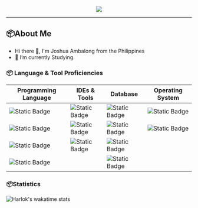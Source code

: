 <div align="center">
<img src="https://user-images.githubusercontent.com/74038190/225813708-98b745f2-7d22-48cf-9150-083f1b00d6c9.gif" width="%100">
</div>

---

## 📦About Me
- Hi there 👋, I'm Joshua Ambalong from the Philippines
- 🌱 I’m currently Studying.

  
### 📦 Language & Tool Proficiencies
| Programming Language                     | IDEs & Tools                             | Database                                 | Operating System
| ---------------------------------------- | ---------------------------------------- | ---------------------------------------- | ----------------------------------------
| ![Static Badge](https://img.shields.io/badge/Python-white?style=for-the-badge&logo=python) | ![Static Badge](https://img.shields.io/badge/Bootstrap_Studio-Programming?style=for-the-badge&logo=bootstrap&logoColor=%237952B3&color=snow) | ![Static Badge](https://img.shields.io/badge/Google_Firebase-Programming?style=for-the-badge&logo=firebase&color=white)|![Static Badge](https://img.shields.io/badge/Windows-Programming?style=for-the-badge&logo=windows11&logoColor=%230078D4&color=snow) | 
| ![Static Badge](https://img.shields.io/badge/Javascript-white?style=for-the-badge&logo=javascript) | ![Static Badge](https://img.shields.io/badge/Visual_Studio_Code-Programming?style=for-the-badge&logo=visualstudiocode&logoColor=%23007ACC&color=snow) |![Static Badge](https://img.shields.io/badge/Mysql-Programming?style=for-the-badge&logo=mysql&color=white)| ![Static Badge](https://img.shields.io/badge/Linux-Programming?style=for-the-badge&logo=linux&logoColor=black&color=snow) |
| ![Static Badge](https://img.shields.io/badge/CSharp-white?style=for-the-badge&logo=csharp&logoColor=green) |![Static Badge](https://img.shields.io/badge/Visual_Studio_2020-Programming?style=for-the-badge&logo=visualstudio&logoColor=%235C2D91&color=snow) | ![Static Badge](https://img.shields.io/badge/MongoDB-Programming?style=for-the-badge&logo=mongodb&logoColor=green&color=snow) |
| ![Static Badge](https://img.shields.io/badge/PHP-white?style=for-the-badge&logo=PHP) | |![Static Badge](https://img.shields.io/badge/SQLite-Programming?style=for-the-badge&logo=sqlite&logoColor=yellow&color=snow)| |

### 📦Statistics 
![Harlok's wakatime stats](https://github-readme-stats.vercel.app/api/wakatime?username=HashJProgramming\&layout=compact)

  
